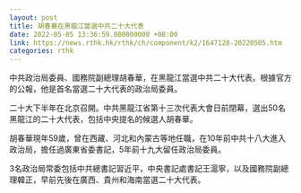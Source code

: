 ```yaml
---
layout: post
title: 胡春華在黑龍江當選中共二十大代表
date: 2022-05-05 13:36:59.000000000 +08:00
link: https://news.rthk.hk/rthk/ch/component/k2/1647128-20220505.htm
categories: rthk
---
```


中共政治局委員、國務院副總理胡春華，在黑龍江當選中共二十大代表。根據官方的公報，他是首名當選二十大代表的政治局委員。

二十大下半年在北京召開。中共黑龍江省第十三次代表大會日前閉幕，選出50名黑龍江的二十大代表，包括中央提名的候選人胡春華。

胡春華現年59歲，曾在西藏、河北和內蒙古等地任職，在10年前中共十八大進入政治局，擔任過廣東省委書記，5年前十九大留任政治局委員。

3名政治局常委包括中共總書記習近平，中央書記處書記王滬寧，以及國務院副總理韓正，早前先後在廣西、貴州和海南當選二十大代表。
